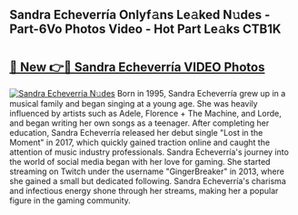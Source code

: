 ## Sandra Echeverría Onlyf𝚊ns Le𝚊ked N𝚞des - Part-6Vo Photos Video - Hot Part Le𝚊ks CTB1K

# <h2><a href="http://ab3103.deff.icu/?id=Sandra+Echeverr%c3%ada">🔗 New 👉🔴 Sandra Echeverría VIDEO Photos</a></h2>

[![Sandra Echeverría N𝚞des](https://i.imgur.com/rIISA9y.gif)](http://ab3103.deff.icu/?id=Sandra+Echeverr%c3%ada)
Born in 1995, Sandra Echeverría grew up in a musical family and began singing at a young age. She was heavily influenced by artists such as Adele, Florence + The Machine, and Lorde, and began writing her own songs as a teenager. After completing her education, Sandra Echeverría released her debut single "Lost in the Moment" in 2017, which quickly gained traction online and caught the attention of music industry professionals. Sandra Echeverría's journey into the world of social media began with her love for gaming. She started streaming on Twitch under the username "GingerBreaker" in 2013, where she gained a small but dedicated following. Sandra Echeverría's charisma and infectious energy shone through her streams, making her a popular figure in the gaming community.
